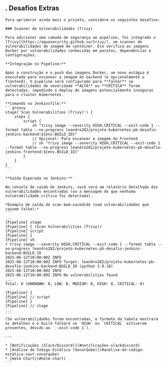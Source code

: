 ## . Desafios Extras

    Para aprimorar ainda mais o projeto, considere os seguintes desafios:

    ### Scanner de Vulnerabilidades (Trivy)

    Para adicionar uma camada de segurança ao pipeline, foi integrado o [Trivy](https://aquasecurity.github.io/trivy/), um scanner de vulnerabilidades de imagem de contêiner. Ele verifica as imagens Docker por vulnerabilidades conhecidas em pacotes, dependências e configurações.

    **Integração no Pipeline:**

    Após a construção e o push das imagens Docker, um novo estágio é executado para escanear a imagem do backend (e opcionalmente o frontend). O pipeline será configurado para **falhar** se vulnerabilidades de severidade **ALTA** ou **CRÍTICA** forem detectadas, impedindo o deploy de imagens potencialmente inseguras para o cluster Kubernetes.

    **Comando no Jenkinsfile:**
    ```groovy
    stage('Scan Vulnerabilities (Trivy)') {
        steps {
            script {
                sh "trivy image --severity HIGH,CRITICAL --exit-code 1 --format table --no-progress leandro282/projeto-kubernetes-pb-desafio-jenkins-backend:${env.BUILD_ID}"
                // Opcional: Para escanear a imagem do Frontend
                // sh "trivy image --severity HIGH,CRITICAL --exit-code 1 --format table --no-progress leandro282/projeto-kubernetes-pb-desafio-jenkins-frontend:${env.BUILD_ID}"
            }
        }
    }
    ```

    **Saída Esperada no Jenkins:**

    No console de saída do Jenkins, você verá um relatório detalhado das vulnerabilidades encontradas (ou a mensagem de que nenhuma vulnerabilidade crítica foi detectada).

    *Exemplo de saída de scan bem-sucedido (sem vulnerabilidades que causem falha):*
    ```
    ...
    [Pipeline] stage
    [Pipeline] { (Scan Vulnerabilities (Trivy))
    [Pipeline] script
    [Pipeline] {
    [Pipeline] sh
    + trivy image --severity HIGH,CRITICAL --exit-code 1 --format table --no-progress leandro282/projeto-kubernetes-pb-desafio-jenkins-backend:BUILD_ID
    2025-06-12T10:00:00Z INFO 
    2025-06-12T10:00:00Z INFO Target: leandro282/projeto-kubernetes-pb-desafio-jenkins-backend:BUILD_ID (python 3.9.18)
    2025-06-12T10:00:00Z INFO 
    2025-06-12T10:00:00Z INFO No vulnerabilities found
    ...
    Total: 0 (UNKNOWN: 0, LOW: 0, MEDIUM: 0, HIGH: 0, CRITICAL: 0)

    [Pipeline] }
    [Pipeline] // script
    [Pipeline] }
    [Pipeline] // stage
    ...
    ```
    (Se vulnerabilidades forem encontradas, o formato da tabela mostrará os detalhes e o build falhará se `HIGH` ou `CRITICAL` estiverem presentes, devido ao `--exit-code 1`).

    ---

    * [Notificações (Slack/Discord)](#notificações-slackdiscord)
    * [Análise de Código Estática (SonarQube)](#análise-de-código-estática-sast-sonarqube)
    * [Helm Chart](#helm-chart)
    ```
